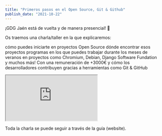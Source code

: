 ```yaml
---
title: "Primeros pasos en el Open Source, Git & Github"
publish_date: "2021-10-22"
---
```


¡GDG Jaén está de vuelta y de manera presencial! 🚀

Os traemos una charla/taller en la que explicaremos:

cómo puedes iniciarte en proyectos Open Source
dónde encontrar esos proyectos
programas en los que puedes trabajar durante los meses de veranos en proyectos como Chromium, Debian, Django Software Fundation y muchos más! Con una remuneración de +3000€
y cómo los desarrolladores contribuyen gracias a herramientas como Git & GitHub

   <iframe 
      src="https://www.youtube.com/embed/e2k92veYPTI" allowfullscreen>
      </iframe>

​​Toda la charla se puede seguir a través de la guía (website).